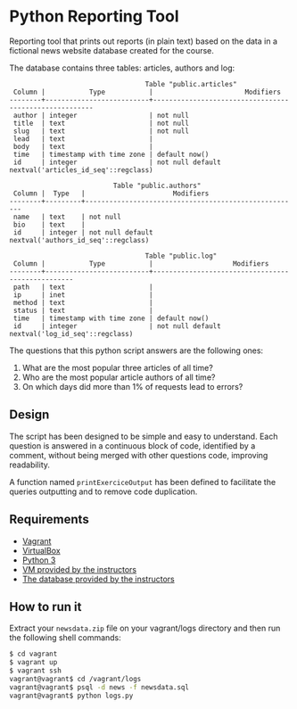 # Python Reporting Tool

Reporting tool that prints out reports (in plain text) based on the data in a fictional news website
database created for the course.

The database contains three tables: articles, authors and log:

```
                                  Table "public.articles"
 Column |           Type           |                       Modifiers
--------+--------------------------+-------------------------------------------------------
 author | integer                  | not null
 title  | text                     | not null
 slug   | text                     | not null
 lead   | text                     |
 body   | text                     |
 time   | timestamp with time zone | default now()
 id     | integer                  | not null default nextval('articles_id_seq'::regclass)
```
```
                          Table "public.authors"
 Column |  Type   |                      Modifiers
--------+---------+------------------------------------------------------
 name   | text    | not null
 bio    | text    |
 id     | integer | not null default nextval('authors_id_seq'::regclass)
```
```
                                  Table "public.log"                                   
 Column |           Type           |                    Modifiers                      
--------+--------------------------+-------------------------------------------------- 
 path   | text                     |                                                   
 ip     | inet                     |                                                   
 method | text                     |                                                   
 status | text                     |                                                   
 time   | timestamp with time zone | default now()                                     
 id     | integer                  | not null default nextval('log_id_seq'::regclass)  
```

The questions that this python script answers are the following ones:
1. What are the most popular three articles of all time?
2. Who are the most popular article authors of all time?
3. On which days did more than 1% of requests lead to errors?

## Design

The script has been designed to be simple and easy to understand. Each question is answered in a continuous block of code, identified by a comment, without being merged with other questions code, improving readability.  

A function named `printExerciceOutput` has been defined to facilitate the queries outputting and to remove code duplication.

## Requirements

- [Vagrant](https://www.vagrantup.com/)
- [VirtualBox](https://www.virtualbox.org/)
- [Python 3](https://www.python.org/downloads/)
- [VM provided by the instructors](https://s3.amazonaws.com/video.udacity-data.com/topher/2018/April/5acfbfa3_fsnd-virtual-machine/fsnd-virtual-machine.zip)
- [The database provided by the instructors](https://d17h27t6h515a5.cloudfront.net/topher/2016/August/57b5f748_newsdata/newsdata.zip)

## How to run it

Extract your `newsdata.zip` file on your vagrant/logs directory and then run the following shell commands:
```sh
$ cd vagrant
$ vagrant up
$ vagrant ssh
vagrant@vagrant$ cd /vagrant/logs
vagrant@vagrant$ psql -d news -f newsdata.sql
vagrant@vagrant$ python logs.py
```